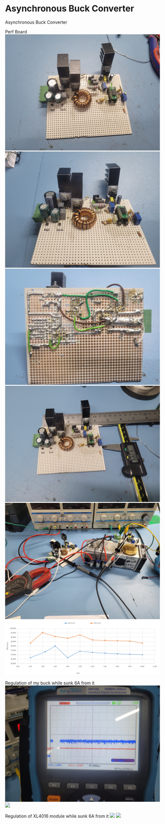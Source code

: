 # Asynchronous Buck Converter
 Asynchronous Buck Converter


Perf Board
![](project_pics/1.jpg)
![](project_pics/2.jpg)
![](project_pics/3.jpg)
![](project_pics/4.jpg)
![](project_pics/5.jpg)
![](project_pics/efficiency_graph.png)

Regulation of my buck while sunk 6A from it
![](project_pics/My_design_2V_output_1.jpg)
![](project_pics/My_design_2V_output_2.jpg)

Regulation of XL4016 module while sunk 6A from it
![](project_pics/XL4016_module_2V_output_1.jpg)
![](project_pics/XL4016_module_2V_output_2.jpg)
